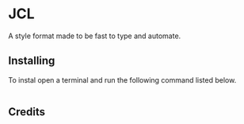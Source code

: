 # JCL
A style format made to be fast to type and automate.

## Installing
To instal open a terminal and run the following command listed below.
```bash

```

## Credits